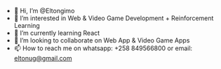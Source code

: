 - 👋 Hi, I’m @Eltongimo
- 👀 I’m interested in Web & Video Game Development + Reinforcement Learning
- 🌱 I’m currently learning React
- 💞️ I’m looking to collaborate on Web App & Video Game Apps
- 📫 How to reach me on whatsapp: +258 849566800 or email: eltonug@gmail.com

<!---
Eltongimo/Eltongimo is a ✨ special ✨ repository because its `README.md` (this file) appears on your GitHub profile.
You can click the Preview link to take a look at your changes.
--->
